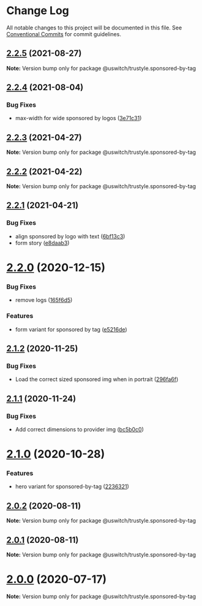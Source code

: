 # Change Log

All notable changes to this project will be documented in this file.
See [Conventional Commits](https://conventionalcommits.org) for commit guidelines.

## [2.2.5](https://github.com/uswitch/trustyle/compare/@uswitch/trustyle.sponsored-by-tag@2.2.4...@uswitch/trustyle.sponsored-by-tag@2.2.5) (2021-08-27)

**Note:** Version bump only for package @uswitch/trustyle.sponsored-by-tag





## [2.2.4](https://github.com/uswitch/trustyle/compare/@uswitch/trustyle.sponsored-by-tag@2.2.3...@uswitch/trustyle.sponsored-by-tag@2.2.4) (2021-08-04)


### Bug Fixes

* max-width for wide sponsored by logos ([3e71c31](https://github.com/uswitch/trustyle/commit/3e71c31))





## [2.2.3](https://github.com/uswitch/trustyle/compare/@uswitch/trustyle.sponsored-by-tag@2.2.2...@uswitch/trustyle.sponsored-by-tag@2.2.3) (2021-04-27)

**Note:** Version bump only for package @uswitch/trustyle.sponsored-by-tag





## [2.2.2](https://github.com/uswitch/trustyle/compare/@uswitch/trustyle.sponsored-by-tag@2.2.1...@uswitch/trustyle.sponsored-by-tag@2.2.2) (2021-04-22)

**Note:** Version bump only for package @uswitch/trustyle.sponsored-by-tag





## [2.2.1](https://github.com/uswitch/trustyle/compare/@uswitch/trustyle.sponsored-by-tag@2.2.0...@uswitch/trustyle.sponsored-by-tag@2.2.1) (2021-04-21)


### Bug Fixes

* align sponsored by logo with text ([6bf13c3](https://github.com/uswitch/trustyle/commit/6bf13c3))
* form story ([e8daab3](https://github.com/uswitch/trustyle/commit/e8daab3))





# [2.2.0](https://github.com/uswitch/trustyle/compare/@uswitch/trustyle.sponsored-by-tag@2.1.2...@uswitch/trustyle.sponsored-by-tag@2.2.0) (2020-12-15)


### Bug Fixes

* remove logs ([165f6d5](https://github.com/uswitch/trustyle/commit/165f6d5))


### Features

* form variant for sponsored by tag ([e5216de](https://github.com/uswitch/trustyle/commit/e5216de))





## [2.1.2](https://github.com/uswitch/trustyle/compare/@uswitch/trustyle.sponsored-by-tag@2.1.1...@uswitch/trustyle.sponsored-by-tag@2.1.2) (2020-11-25)


### Bug Fixes

* Load the correct sized sponsored img when in portrait ([296fa6f](https://github.com/uswitch/trustyle/commit/296fa6f))





## [2.1.1](https://github.com/uswitch/trustyle/compare/@uswitch/trustyle.sponsored-by-tag@2.1.0...@uswitch/trustyle.sponsored-by-tag@2.1.1) (2020-11-24)


### Bug Fixes

* Add correct dimensions to provider img ([bc5b0c0](https://github.com/uswitch/trustyle/commit/bc5b0c0))





# [2.1.0](https://github.com/uswitch/trustyle/compare/@uswitch/trustyle.sponsored-by-tag@2.0.5...@uswitch/trustyle.sponsored-by-tag@2.1.0) (2020-10-28)


### Features

* hero variant for sponsored-by-tag ([2236321](https://github.com/uswitch/trustyle/commit/2236321))





## [2.0.2](https://github.com/uswitch/trustyle/compare/@uswitch/trustyle.sponsored-by-tag@2.0.1...@uswitch/trustyle.sponsored-by-tag@2.0.2) (2020-08-11)

**Note:** Version bump only for package @uswitch/trustyle.sponsored-by-tag





## [2.0.1](https://github.com/uswitch/trustyle/compare/@uswitch/trustyle.sponsored-by-tag@2.0.0...@uswitch/trustyle.sponsored-by-tag@2.0.1) (2020-08-11)

**Note:** Version bump only for package @uswitch/trustyle.sponsored-by-tag





# [2.0.0](https://github.com/uswitch/trustyle/compare/@uswitch/trustyle.sponsored-by-tag@1.0.0...@uswitch/trustyle.sponsored-by-tag@2.0.0) (2020-07-17)

**Note:** Version bump only for package @uswitch/trustyle.sponsored-by-tag
